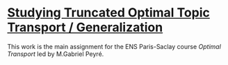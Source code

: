# <a href=https://github.com/NathanGodey/OptimalTransport-Metadistances/blob/main/Optimal_Transport_Project.pdf>Studying Truncated Optimal Topic Transport / Generalization </a>

This work is the main assignment for the ENS Paris-Saclay course <i>Optimal Transport</i> led by M.Gabriel Peyré.
